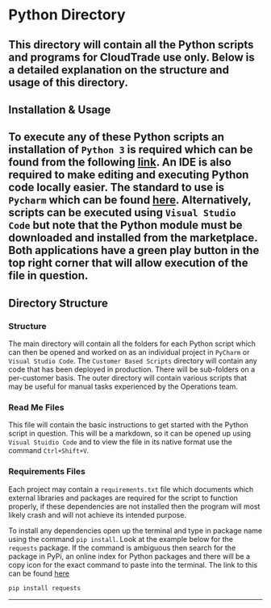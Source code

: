 # Python Directory
This directory will contain all the Python scripts and programs for CloudTrade use only. Below is a detailed
explanation on the structure and usage of this directory.
---

## Installation & Usage
To execute any of these Python scripts an installation of `Python 3` is required which can be found from the following
[link](https://www.python.org/downloads/). An IDE is also required to make editing and executing Python code locally
easier. The standard to use is `Pycharm` which can be found [here](https://www.jetbrains.com/pycharm/). Alternatively,
scripts can be executed using `Visual Studio Code` but note that the Python module must be downloaded and installed
from the marketplace. Both applications have a green play button in the top right corner that will allow execution of
the file in question.
---

## Directory Structure
### Structure
The main directory will contain all the folders for each Python script which can then be opened and worked on as an
individual project in `PyCharm` or `Visual Studio Code`. The `Customer Based Scripts` directory will contain any code
that has been deployed in production. There will be sub-folders on a per-customer basis. The outer directory will
contain various scripts that may be useful for manual tasks experienced by the Operations team.

### Read Me Files
This file will contain the basic instructions to get started with the Python script in question. This will be a 
markdown, so it can be opened up using `Visual Stuidio Code` and to view the file in its native format use the command 
`Ctrl+Shift+V`.

### Requirements Files
Each project may contain a `requirements.txt` file which documents which external libraries and packages are required
for the script to function properly, if these dependencies are not installed then the program will most likely crash
and will not achieve its intended purpose.

To install any dependencies open up the terminal and type in package name using the command `pip install`. Look at the 
example below for the `requests` package. If the command is ambiguous then search for the package in PyPi, an online 
index for Python packages and there will be a copy icon for the exact command to paste into the terminal. The link to this
can be found [here](https://pypi.org/)

```python
pip install requests
```
---
